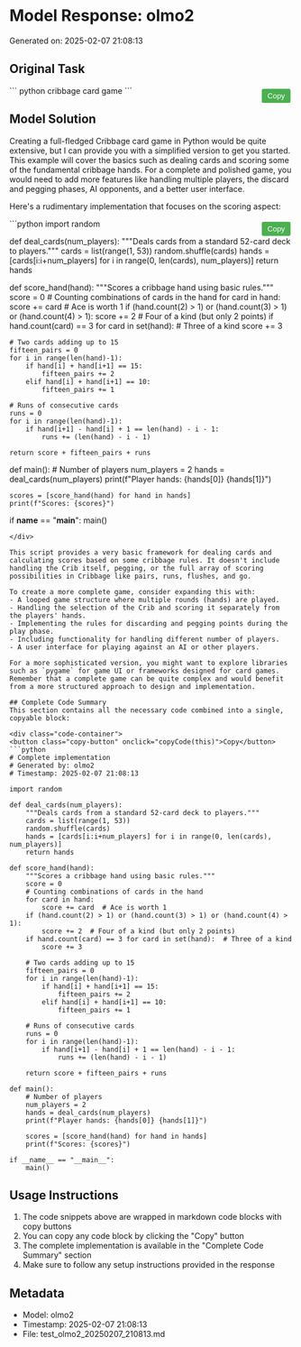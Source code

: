 # Model Response: olmo2
Generated on: 2025-02-07 21:08:13


<style>
.copy-button {
    position: absolute;
    top: 5px;
    right: 5px;
    padding: 5px 10px;
    background-color: #4CAF50;
    color: white;
    border: none;
    border-radius: 3px;
    cursor: pointer;
    z-index: 1;
}
.code-container {
    position: relative;
    margin: 10px 0;
}
.copy-button:hover {
    background-color: #45a049;
}
.copy-button:active {
    background-color: #3d8b40;
}
</style>

<script>
function copyCode(buttonElement) {
    const codeBlock = buttonElement.parentElement.querySelector('code');
    const range = document.createRange();
    range.selectNode(codeBlock);
    window.getSelection().removeAllRanges();
    window.getSelection().addRange(range);
    try {
        document.execCommand('copy');
        buttonElement.textContent = 'Copied!';
        setTimeout(() => {
            buttonElement.textContent = 'Copy';
        }, 2000);
    } catch(e) {
        console.error('Failed to copy text:', e);
        buttonElement.textContent = 'Failed to copy';
    }
    window.getSelection().removeAllRanges();
}
</script>


## Original Task
<div class="code-container">
<button class="copy-button" onclick="copyCode(this)">Copy</button>
```
python cribbage card game
```
</div>

## Model Solution
Creating a full-fledged Cribbage card game in Python would be quite extensive, but I can provide you with a simplified version to get you started. This example will cover the basics such as dealing cards and scoring some of the fundamental cribbage hands. For a complete and polished game, you would need to add more features like handling multiple players, the discard and pegging phases, AI opponents, and a better user interface.

Here's a rudimentary implementation that focuses on the scoring aspect:

<div class="code-container">
<button class="copy-button" onclick="copyCode(this)">Copy</button>
```python
import random

def deal_cards(num_players):
    """Deals cards from a standard 52-card deck to players."""
    cards = list(range(1, 53))
    random.shuffle(cards)
    hands = [cards[i:i+num_players] for i in range(0, len(cards), num_players)]
    return hands

def score_hand(hand):
    """Scores a cribbage hand using basic rules."""
    score = 0
    # Counting combinations of cards in the hand
    for card in hand:
        score += card  # Ace is worth 1
    if (hand.count(2) > 1) or (hand.count(3) > 1) or (hand.count(4) > 1):
        score += 2  # Four of a kind (but only 2 points)
    if hand.count(card) == 3 for card in set(hand):  # Three of a kind
        score += 3

    # Two cards adding up to 15
    fifteen_pairs = 0
    for i in range(len(hand)-1):
        if hand[i] + hand[i+1] == 15:
            fifteen_pairs += 2
        elif hand[i] + hand[i+1] == 10:
            fifteen_pairs += 1

    # Runs of consecutive cards
    runs = 0
    for i in range(len(hand)-1):
        if hand[i+1] - hand[i] + 1 == len(hand) - i - 1:
            runs += (len(hand) - i - 1)

    return score + fifteen_pairs + runs

def main():
    # Number of players
    num_players = 2
    hands = deal_cards(num_players)
    print(f"Player hands: {hands[0]} {hands[1]}")
    
    scores = [score_hand(hand) for hand in hands]
    print(f"Scores: {scores}")

if __name__ == "__main__":
    main()
```
</div>

This script provides a very basic framework for dealing cards and calculating scores based on some cribbage rules. It doesn't include handling the Crib itself, pegging, or the full array of scoring possibilities in Cribbage like pairs, runs, flushes, and go.

To create a more complete game, consider expanding this with:
- A looped game structure where multiple rounds (hands) are played.
- Handling the selection of the Crib and scoring it separately from the players' hands.
- Implementing the rules for discarding and pegging points during the play phase.
- Including functionality for handling different number of players.
- A user interface for playing against an AI or other players.

For a more sophisticated version, you might want to explore libraries such as `pygame` for game UI or frameworks designed for card games. Remember that a complete game can be quite complex and would benefit from a more structured approach to design and implementation.

## Complete Code Summary
This section contains all the necessary code combined into a single, copyable block:

<div class="code-container">
<button class="copy-button" onclick="copyCode(this)">Copy</button>
```python
# Complete implementation
# Generated by: olmo2
# Timestamp: 2025-02-07 21:08:13

import random

def deal_cards(num_players):
    """Deals cards from a standard 52-card deck to players."""
    cards = list(range(1, 53))
    random.shuffle(cards)
    hands = [cards[i:i+num_players] for i in range(0, len(cards), num_players)]
    return hands

def score_hand(hand):
    """Scores a cribbage hand using basic rules."""
    score = 0
    # Counting combinations of cards in the hand
    for card in hand:
        score += card  # Ace is worth 1
    if (hand.count(2) > 1) or (hand.count(3) > 1) or (hand.count(4) > 1):
        score += 2  # Four of a kind (but only 2 points)
    if hand.count(card) == 3 for card in set(hand):  # Three of a kind
        score += 3

    # Two cards adding up to 15
    fifteen_pairs = 0
    for i in range(len(hand)-1):
        if hand[i] + hand[i+1] == 15:
            fifteen_pairs += 2
        elif hand[i] + hand[i+1] == 10:
            fifteen_pairs += 1

    # Runs of consecutive cards
    runs = 0
    for i in range(len(hand)-1):
        if hand[i+1] - hand[i] + 1 == len(hand) - i - 1:
            runs += (len(hand) - i - 1)

    return score + fifteen_pairs + runs

def main():
    # Number of players
    num_players = 2
    hands = deal_cards(num_players)
    print(f"Player hands: {hands[0]} {hands[1]}")
    
    scores = [score_hand(hand) for hand in hands]
    print(f"Scores: {scores}")

if __name__ == "__main__":
    main()

```
</div>

## Usage Instructions
1. The code snippets above are wrapped in markdown code blocks with copy buttons
2. You can copy any code block by clicking the "Copy" button
3. The complete implementation is available in the "Complete Code Summary" section
4. Make sure to follow any setup instructions provided in the response

## Metadata
- Model: olmo2
- Timestamp: 2025-02-07 21:08:13
- File: test_olmo2_20250207_210813.md
